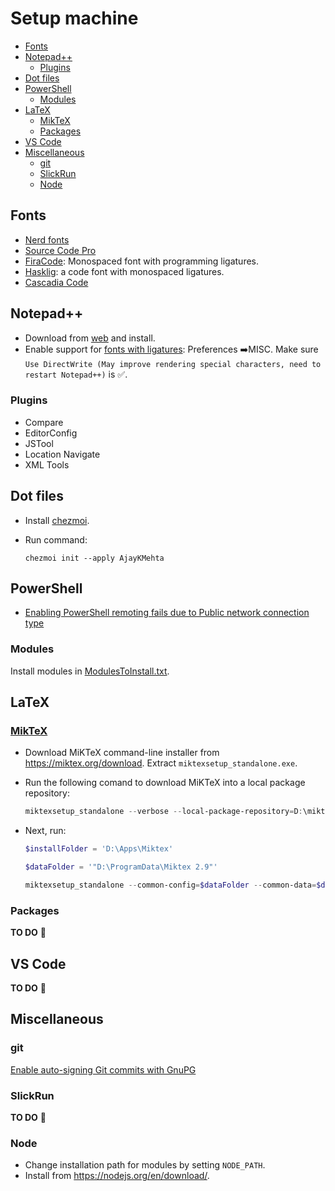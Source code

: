 # Setup machine

<!-- TOC -->

- [Fonts](#fonts)
- [Notepad++](#notepad)
    - [Plugins](#plugins)
- [Dot files](#dot-files)
- [PowerShell](#powershell)
    - [Modules](#modules)
- [LaTeX](#latex)
    - [MikTeX](#miktex)
    - [Packages](#packages)
- [VS Code](#vs-code)
- [Miscellaneous](#miscellaneous)
    - [git](#git)
    - [SlickRun](#slickrun)
    - [Node](#node)

<!-- /TOC -->

## Fonts

- [Nerd fonts](https://github.com/ryanoasis/nerd-fonts)
- [Source Code Pro](https://github.com/adobe-fonts/source-code-pro)
- [FiraCode](https://github.com/tonsky/FiraCode): Monospaced font with programming ligatures.
- [Hasklig](https://github.com/i-tu/Hasklig): a code font with monospaced ligatures.
- [Cascadia Code](https://github.com/microsoft/cascadia-code)

## Notepad++

- Download from [web](https://notepad-plus-plus.org/download/) and install.
- Enable support for [fonts with ligatures](
    <https://github.com/notepad-plus-plus/notepad-plus-plus/pull/8326>): Preferences :arrow_right:MISC. Make sure `Use DirectWrite (May improve rendering special characters, need to restart Notepad++)` is :white_check_mark:.

### Plugins

- Compare
- EditorConfig
- JSTool
- Location Navigate
- XML Tools

## Dot files

- Install [chezmoi](https://github.com/twpayne/chezmoi).
- Run command:

    ```shell
    chezmoi init --apply AjayKMehta
    ```

## PowerShell

- [Enabling PowerShell remoting fails due to Public network connection type](https://4sysops.com/archives/enabling-powershell-remoting-fails-due-to-public-network-connection-type/)

### Modules

Install modules in [ModulesToInstall.txt](./ModulesToInstall.txt).

## LaTeX

### [MikTeX](https://miktex.org/howto/deploy-miktex)

- Download MiKTeX command-line installer from <https://miktex.org/download>. Extract `miktexsetup_standalone.exe`.
- Run the following comand to download MiKTeX into a local package repository:

    ```powershell
    miktexsetup_standalone --verbose --local-package-repository=D:\miktex-repository --package-set=basic download
    ```

- Next, run:

    ```powershell
    $installFolder = 'D:\Apps\Miktex'
    
    $dataFolder = '"D:\ProgramData\Miktex 2.9"'
    
    miktexsetup_standalone --common-config=$dataFolder --common-data=$dataFolder --common-install=$installFolder --local-package-repository=D:\miktex-repository --modify-path --package-set=basic --shared=yes --user-config="env:APPDATA\MiKTeX" --user-data="env:LOCALAPPDATA\MiKTeX" --print-info-only install
    ```

### Packages

**TO DO** 🚧

## VS Code

**TO DO** 🚧

## Miscellaneous

### git

[Enable auto-signing Git commits with GnuPG](https://gist.github.com/BoGnY/f9b1be6393234537c3e247f33e74094a)

### SlickRun

**TO DO** 🚧

### Node

- Change installation path for modules by setting `NODE_PATH`.
- Install from <https://nodejs.org/en/download/>.
